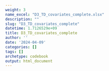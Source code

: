 ```yaml
---
weight: 3
name_excel: "D3_TD_covariates_complete.xlsx"
description: ""
slug: "D3_TD_covariates_complete"
datetime: 1.7126529e+09
title: D3_TD_covariates_complete
author: ''
date: '2024-04-09'
categories: []
tags: []
archetype: codebook
output: html_document
---
```


<div class="tabcontent"></div>
